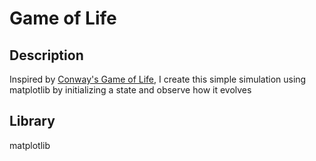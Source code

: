 # Game of Life
## Description
Inspired by [Conway's Game of Life](https://en.wikipedia.org/wiki/Conway%27s_Game_of_Life), I create this simple simulation using matplotlib by initializing a state and observe how it evolves
## Library
matplotlib

